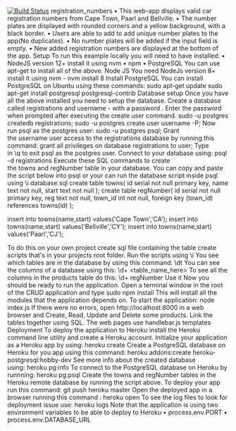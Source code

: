 [![Build Status](https://app.travis-ci.com/Vhonani24/registration_numbers_webapp.svg?branch=master)](https://app.travis-ci.com/Vhonani24/registration_numbers_webapp)
registration_numbers
    • This web-app displays valid car registration numbers from Cape Town, Paarl and Bellville.
    • The number plates are displayed with rounded corners and a yellow background, with a black border.
    • Users are able to add to add unique number plates to the app(No duplicates).
    • No number plates will be added if the input field is empty.
    • New added registration numbers are displayed at the bottom of the app.
      Setup
To run this example locally you will need to have installed:
    • NodeJS version 12+ install it using nvm
    • npm
    • PostgreSQL
You can use apt-get to install all of the above.
Node JS
You need NodeJs version 8+ install it using nvm - nvm install 8
Install PostgreSQL
You can install PostgreSQL on Ubuntu using these commands:
sudo apt-get update
sudo apt-get install postgresql postgresql-contrib
Database setup
Once you have all the above installed you need to setup the database.
Create a database called registrations and username - with a password . Enter the password when prompted after executing the create user command.
sudo -u postgres createdb registrations;
sudo -u postgres create user username -P;
Now run psql as the postgres user:
sudo -u postgres psql;
Grant the username user access to the registrations database by running this command:
grant all privileges on database registrations to user;
Type in \q to exit psql as the postgres user.
Connect to your database using: psql -d registrations
Execute these SQL commands to create the towns and regNumber table in your database.
You can copy and paste the script below into psql or your can run the database script inside psql using \i database.sql
create table towns(
id serial not null primary key,
name text not null,
start text not null
);
create table regNumber(
id serial not null primary key,
reg text not null,
town_id int not null,
foreign key (town_id) references towns(id)
);

insert into towns(name,start) values('Cape Town','CA');
insert into towns(name,start) values('Bellville','CY');
insert into towns(name,start) values('Paarl','CJ');



To do this on your own project create sql file containing the table create scripts that's in your projects root folder. Run the scripts using \i <your script file here>
You see which tables are in the database by using this command:
\dt
You can see the columns of a database using this:
\d+ <table_name_here>
To see all the columns in the products table do this:
\d+ regNumber
Use it
Now you should be ready to run the application.
Open a terminal window in the root of the CRUD application and type
sudo npm install
This will install all the modules that the application depends on.
To start the application: node index.js
If there were no errors, open http://localhost:8000 in a web browser and Create, Read, Update and Delete some products.
Link the tables together using SQL.
The web pages use handlebar.js templates
Deployment
To deploy the application to Heroku install the Heroku command line utility and create a Heroku account.
Initialize your application as a Heroku app by using: heroku create
Create a PostgreSQL database on Heroku for you app using this command:
heroku addons:create heroku-postgresql:hobby-dev
See more info about the created database using: heroku pg:info
To connect to the PostgreSQL database on Heroku by runnning:
heroku pg:psql
Create the towns and regNumber tables in the Heroku remote database by running the script above.
To deploy your app run this command:
git push heroku master
Open the deployed app in a browser running this command :
heroku open
To see the log files to look for deployment issue use:
heroku logs
Note that the application is using two environment variables to be able to deploy to Heroku
    • process.env.PORT
    • process.env.DATABASE_URL
